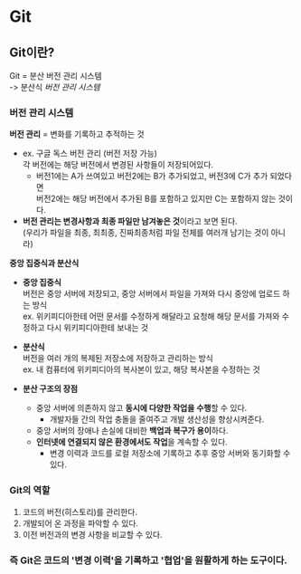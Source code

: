 # Git
## Git이란?
Git = 분산 버전 관리 시스템  
-> 분산식 *버전 관리 시스템*
### 버전 관리 시스템
**버전 관리** = 변화를 기록하고 추적하는 것  
- ex. 구글 독스 버전 관리 (버전 저장 가능)  
    각 버전에는 해당 버전에서 변경된 사항들이 저장되어있다.
    - 버전1에는 A가 쓰여있고 버전2에는 B가 추가되었고, 버전3에 C가 추가 되었다면  
    버전2에는 해당 버전에서 추가된 B를 포함하고 있지만 C는 포함하지 않는 것이다.  
- **버전 관리는 변경사항과 최종 파일만 남겨놓은 것**이라고 보면 된다.  
(우리가 파일을 최종, 최최종, 진짜최종처럼 파일 전체를 여러개 남기는 것이 아니라)  

**중앙 집중식과 분산식**
- **중앙 집중식**  
    버전은 중앙 서버에 저장되고, 중앙 서버에서 파일을 가져와 다시 중앙에 업로드 하는 방식  
    ex. 위키피디아한테 어떤 문서를 수정하게 해달라고 요청해 해당 문서를 가져와 수정하고 다시 위키피디아한테 보내는 것  

- **분산식**  
    버전을 여러 개의 복제된 저장소에 저장하고 관리하는 방식  
    ex. 내 컴퓨터에 위키피디아의 복사본이 있고, 해당 복사본을 수정하는 것  

- **분산 구조의 장점**  
    - 중앙 서버에 의존하지 않고 **동시에 다양한 작업을 수행**할 수 있다.  
        - 개발자들 간의 작업 충돌을 줄여주고 개발 생산성을 향상시켜준다.  
    - 중앙 서버의 장애나 손실에 대비한 **백업과 복구가 용이**하다.  
    - **인터넷에 연결되지 않은 환경에서도 작업**을 계속할 수 있다.  
        - 변경 이력과 코드를 로컬 저장소에 기록하고 추후 중앙 서버와 동기화할 수 있다.  

### Git의 역할
1. 코드의 버전(히스토리)를 관리한다.  
2. 개발되어 온 과정을 파악할 수 있다.  
3. 이전 버전과의 변경 사항을 비교할 수 있다.  
  
### 즉 Git은 코드의 '변경 이력'을 기록하고 '협업'을 원활하게 하는 도구이다.
